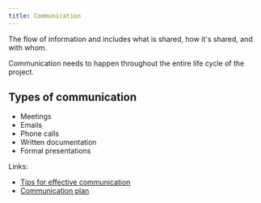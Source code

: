 ```yaml
---
title: Communication
---
```

The flow of information and includes what is shared, how it's shared, and with whom. 

Communication needs to happen throughout the entire life cycle of the project. 

## Types of communication
- Meetings
- Emails
- Phone calls
- Written documentation
- Formal presentations

Links:
- [Tips for effective communication](project-planning/communication/tips-for-effective-communication.md)
- [Communication plan](project-planning/communication/communication-plan.md)